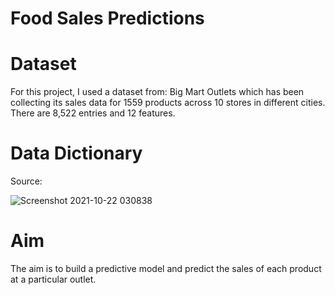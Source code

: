 # Food Sales Predictions


# Dataset

For this project, I used a dataset from: Big Mart Outlets which has been collecting its sales data for 1559 products across 10 stores in different cities. There are 8,522 entries and 12 features.

# Data Dictionary

Source: 

![Screenshot 2021-10-22 030838](https://user-images.githubusercontent.com/55922514/138436405-5f0dde25-3045-43d9-8841-5099433bd411.png)

# Aim
The aim is to build a predictive model and predict the sales of each product at a particular outlet.



